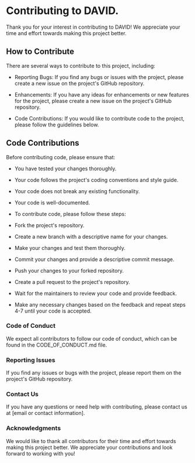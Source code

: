 # Contributing to DAVID.
Thank you for your interest in contributing to DAVID! We appreciate your time and effort towards making this project better.

## How to Contribute
There are several ways to contribute to this project, including:

- Reporting Bugs: If you find any bugs or issues with the project, please create a new issue on the project's GitHub repository.

- Enhancements: If you have any ideas for enhancements or new features for the project, please create a new issue on the project's GitHub repository.

- Code Contributions: If you would like to contribute code to the project, please follow the guidelines below.

## Code Contributions
Before contributing code, please ensure that:

- You have tested your changes thoroughly.

- Your code follows the project's coding conventions and style guide.

- Your code does not break any existing functionality.

- Your code is well-documented.

- To contribute code, please follow these steps:

- Fork the project's repository.

- Create a new branch with a descriptive name for your changes.

- Make your changes and test them thoroughly.

- Commit your changes and provide a descriptive commit message.

- Push your changes to your forked repository.

- Create a pull request to the project's repository.

- Wait for the maintainers to review your code and provide feedback.

- Make any necessary changes based on the feedback and repeat steps 4-7 until your code is accepted.

### Code of Conduct
We expect all contributors to follow our code of conduct, which can be found in the CODE_OF_CONDUCT.md file.

### Reporting Issues
If you find any issues or bugs with the project, please report them on the project's GitHub repository.

### Contact Us
If you have any questions or need help with contributing, please contact us at [email or contact information].

### Acknowledgments
We would like to thank all contributors for their time and effort towards making this project better. We appreciate your contributions and look forward to working with you!

